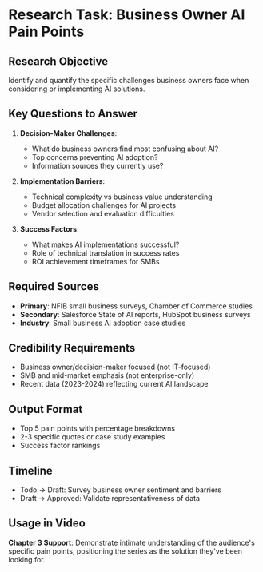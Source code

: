 # Research Task: Business Owner AI Pain Points

## Research Objective
Identify and quantify the specific challenges business owners face when considering or implementing AI solutions.

## Key Questions to Answer
1. **Decision-Maker Challenges**:
   - What do business owners find most confusing about AI?
   - Top concerns preventing AI adoption?
   - Information sources they currently use?

2. **Implementation Barriers**:
   - Technical complexity vs business value understanding
   - Budget allocation challenges for AI projects
   - Vendor selection and evaluation difficulties

3. **Success Factors**:
   - What makes AI implementations successful?
   - Role of technical translation in success rates
   - ROI achievement timeframes for SMBs

## Required Sources
- **Primary**: NFIB small business surveys, Chamber of Commerce studies
- **Secondary**: Salesforce State of AI reports, HubSpot business surveys
- **Industry**: Small business AI adoption case studies

## Credibility Requirements
- Business owner/decision-maker focused (not IT-focused)
- SMB and mid-market emphasis (not enterprise-only)
- Recent data (2023-2024) reflecting current AI landscape

## Output Format
- Top 5 pain points with percentage breakdowns
- 2-3 specific quotes or case study examples
- Success factor rankings

## Timeline
- Todo → Draft: Survey business owner sentiment and barriers
- Draft → Approved: Validate representativeness of data

## Usage in Video
**Chapter 3 Support**: Demonstrate intimate understanding of the audience's specific pain points, positioning the series as the solution they've been looking for.
